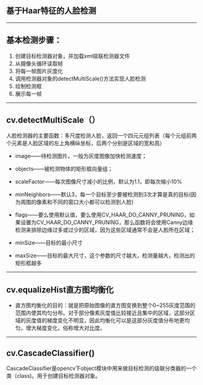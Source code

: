 ## 基于Haar特征的人脸检测

***

## 基本检测步骤：

1. 创建目标检测器对象，并加载xml级联检测器文件
2. 从摄像头循环读取帧
3. 将每一帧图片灰度化
4. 调用检测器对象的detectMultiScale()方法实现人脸检测
5. 绘制检测框
6. 展示每一帧

***

## cv.detectMultiScale（）

​       人脸检测器的主要函数：多尺度检测人脸，返回一个四元元组列表（每个元组前两个元素是人脸区域的左上角横纵坐标，后两个分别是区域的宽和高）

* image——待检测图片，一般为灰度图像加快检测速度；

* objects——被检测物体的矩形框向量组；

* scaleFactor——每次图像尺寸减小的比例，默认为1.1，即每次缩小10%

* minNeighbors——默认3，每一个目标至少要被检测到3次才算是真的目标(因为周围的像素和不同的窗口大小都可以检测到人脸)

* flags——要么使用默认值，要么使用CV_HAAR_DO_CANNY_PRUNING，如果设置为CV_HAAR_DO_CANNY_PRUNING，那么函数将会使用Canny边缘检测来排除边缘过多或过少的区域，因为这些区域通常不会是人脸所在区域；

* minSize——目标的最小尺寸

* maxSize——目标的最大尺寸，这个参数的尺寸越大，检测量越大，检测出的矩形框越多

***

## cv.equalizeHist直方图均衡化

* 直方图均衡化的目的：就是把原始图像的直方图变换到整个0~255灰度范围的范围内使其均匀分布。对于部分像素灰度值比较接近且集中的区域，这部分区域的灰度值的梯度变化不明显，因此均衡化可以是这部分灰度值分布地更均匀，增大梯度变化，俗称增大对比度。

***

## cv.CascadeClassifier()

CascadeClassifier是opencv下object模块中用来做目标检测的级联分类器的一个类（class)。用于创建目标检测器对象。







